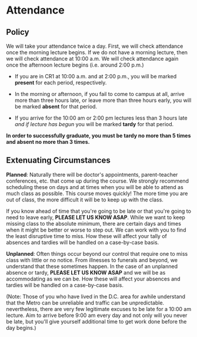 # Attendance

## Policy

We will take your attendance twice a day. First, we will check attendance once the morning lecture begins. If we do not have a morning lecture, then we will check attendance at 10:00 a.m. We will check attendance again once the afternoon lecture begins (i.e. around 2:00 p.m.)

- If you are in CR1 at 10:00 a.m. and at 2:00 p.m., you will be marked **present** for each period, respectively.

- In the morning or afternoon, if you fail to come to campus at all, arrive more than three hours late, or leave more than three hours early, you will be marked **absent** for that period.

- If you arrive for the 10:00 am or 2:00 pm lectures less than 3 hours late _and if lecture has begun_ you will be marked **tardy** for that period.

**In order to successfully graduate, you must be tardy no more than 5 times and absent no more than 3 times.**

## Extenuating Circumstances

**Planned**: Naturally there will be doctor's appointments, parent-teacher conferences, etc. that come up during the course. We strongly recommend scheduling these on days and at times when you will be able to attend as much class as possible. This course moves quickly! The more time you are out of class, the more difficult it will be to keep up with the class. 

If you know ahead of time that you're going to be late or that you're going to need to leave early, **PLEASE LET US KNOW ASAP**. While we want to keep missing class to the absolute minimum, there are certain days and times when it might be better or worse to step out. We can work with you to find the least disruptive time to miss. How these will affect your tally of absences and tardies will be handled on a case-by-case basis.

**Unplanned**: Often things occur beyond our control that require one to miss class with little or no notice. From illnesses to funerals and beyond, we understand that these sometimes happen. In the case of an unplanned absence or tardy, **PLEASE LET US KNOW ASAP** and we will be as accommodating as we can be. How these will affect your absences and tardies will be handled on a case-by-case basis. 

(Note: Those of you who have lived in the D.C. area for awhile understand that the Metro can be unreliable and traffic can be unpredictable. nevertheless, there are very few legitimate excuses to be late for a 10:00 am lecture. Aim to arrive before 9:00 am every day and not only will you never be late, but you'll give yourself additional time to get work done before the day begins.)